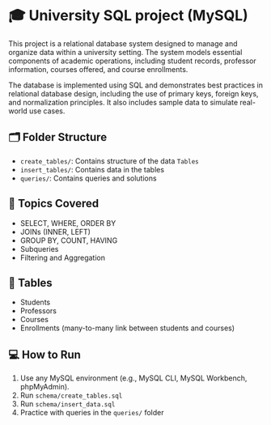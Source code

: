 # 🎓 University SQL project (MySQL)

This project is a relational database system designed to manage and organize data within a university setting. The system models essential components of academic operations, including student records, professor information, courses offered, and course enrollments.

The database is implemented using SQL and demonstrates best practices in relational database design, including the use of primary keys, foreign keys, and normalization principles. It also includes sample data to simulate real-world use cases.

## 🗂️ Folder Structure

- `create_tables/`: Contains structure of the data `Tables`
- `insert_tables/`: Contains data in the tables
- `queries/`: Contains queries and solutions

## 📘 Topics Covered

- SELECT, WHERE, ORDER BY
- JOINs (INNER, LEFT)
- GROUP BY, COUNT, HAVING
- Subqueries
- Filtering and Aggregation

## 🧱 Tables

- Students
- Professors
- Courses
- Enrollments (many-to-many link between students and courses)

## 💻 How to Run

1. Use any MySQL environment (e.g., MySQL CLI, MySQL Workbench, phpMyAdmin).
2. Run `schema/create_tables.sql`
3. Run `schema/insert_data.sql`
4. Practice with queries in the `queries/` folder


